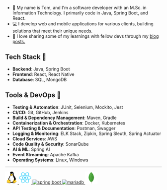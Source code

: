 - 👋 My name is Tom, and I'm a software developer with an M.Sc. in Information Technology. I primarily code in Java, Spring Boot, and React.
- 💻 I develop web and mobile applications for various clients, building solutions that meet their unique needs.
- 📝 I love sharing some of my learnings with fellow devs through my [blog posts.](https://dev.to/tommyc)

## Tech Stack 🚀

- **Backend**: Java, Spring Boot
- **Frontend**: React, React Native
- **Database**: SQL, MongoDB

## Tools & DevOps 🔧
- **Testing & Automation**: JUnit, Selenium, Mockito, Jest
- **CI/CD**: Git, GitHub, Jenkins
- **Build & Dependency Management**: Maven, Gradle
- **Containerization & Orchestration**: Docker, Kubernetes
- **API Testing & Documentation**: Postman, Swagger
- **Logging & Monitoring**: ELK Stack, Zipkin, Spring Sleuth, Spring Actuator
- **Cloud Services**: AWS
- **Code Quality & Security**: SonarQube
- **AI & ML**: Spring AI
- **Event Streaming**: Apache Kafka
- **Operating Systems**: Linux, Windows

<hr>
<p align="left"> 
   <a href="https://www.linux.org/" target="_blank" rel="noreferrer"> <img src="https://raw.githubusercontent.com/devicons/devicon/master/icons/linux/linux-original.svg" alt="linux" width="40" height="40"/> </a>
   <a href="https://reactjs.org/" target="_blank" rel="noreferrer">
   <img src="https://raw.githubusercontent.com/devicons/devicon/master/icons/react/react-original.svg" alt="react" width="40" height="40"/>
   </a>
<a href="https://spring.io/projects/spring-boot" target="_blank" rel="noreferrer"> 
  <img src="https://cdn.jsdelivr.net/gh/devicons/devicon@latest/icons/spring/spring-original.svg" alt="spring boot" width="40" height="40"/> 
</a>
   <a href="https://mariadb.org/" target="_blank" rel="noreferrer"> <img src="https://mariadb.com/wp-content/uploads/2019/11/mariadb-logo-vertical_blue.svg" alt="mariadb" width="40" height="40"/> </a>
<a href="https://www.mongodb.com/" target="_blank" rel="noreferrer">
  <img src="https://raw.githubusercontent.com/devicons/devicon/master/icons/mongodb/mongodb-original.svg" alt="mongodb" width="40" height="40"/>
</a>
</p>
